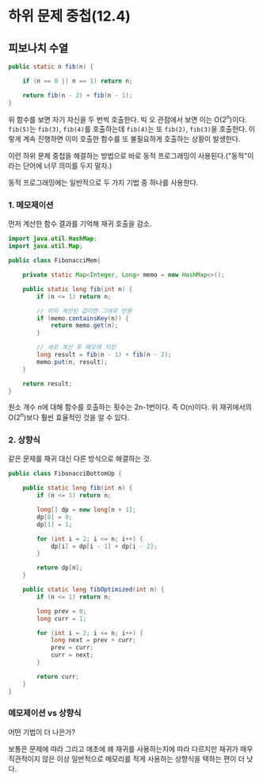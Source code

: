 # 하위 문제 중첩(12.4)

## 피보나치 수열

```java
public static n fib(n) {

	if (n == 0 || n == 1) return n;

	return fib(n - 2) + fib(n - 1);
}
```

위 함수를 보면 자기 자신을 두 번씩 호출한다. 빅 오 관점에서 보면 이는 O(2<sup>n</sup>)이다.
`fib(5)`는 `fib(3)`, `fib(4)`를 호출하는데 `fib(4)`는 또 `fib(2)`, `fib(3)`을 호출한다.
이렇게 계속 진행하면 이미 호출한 함수를 또 불필요하게 호출하는 상황이 발생한다.

이런 하위 문제 중첩을 해결하는 방법으로 바로 동적 프로그래밍이 사용된다.("동적"이라는 단어에 너무 의미를 두지 말자.)

동적 프로그래밍에는 일반적으로 두 가지 기법 중 하나를 사용한다.

### 1. 메모제이션

먼저 계산한 함수 결과를 기억해 재귀 호출을 감소.

```java
import java.util.HashMap;
import java.util.Map;

public class FibonacciMem{

	private static Map<Integer, Long> memo = new HashMap<>();

	public static long fib(int n) {
		if (n <= 1) return n;

		// 이미 계산된 값이면 그대로 반환
		if (memo.containsKey(n)) {
			return memo.get(n);
		}

		// 새로 계산 후 메모에 저장
		long result = fib(n - 1) + fib(n - 2);
		memo.put(n, result);
	}

	return result;
}
```

원소 개수 n에 대해 함수를 호출하는 횟수는 2n-1번이다.
즉 O(n)이다. 위 재귀에서의 O(2<sup>n</sup>)보다 훨씬 효율적인 것을 알 수 있다.

### 2. 상향식

같은 문제를 재귀 대신 다른 방식으로 해결하는 것.

```java
public class FibonacciBottomUp {

	public static long fib(int n) {
		if (n <= 1) return n;

		long[] dp = new long[n + 1];
		dp[0] = 0;
		dp[1] = 1;

		for (int i = 2; i <= n; i++) {
			dp[i] = dp[i - 1] + dp[i - 2];
		}

		return dp[n];
	}

	public static long fibOptimized(int n) {
		if (n <= 1) return n;

		long prev = 0;
		long curr = 1;

		for (int i = 2; i <= n; i++) {
			long next = prev + curr;
			prev = curr;
			curr = next;
		}

		return curr;
	}
}
```

### 메모제이션 vs 상향식

어떤 기법이 더 나은가?

보통은 문제에 따라 그리고 애초에 왜 재귀를 사용하는지에 따라 다르지만 재귀가 매우 직관적이지 않은 이상 일반적으로 메모리를 적게 사용하는 상향식을 택하는 편이 더 낫다.
